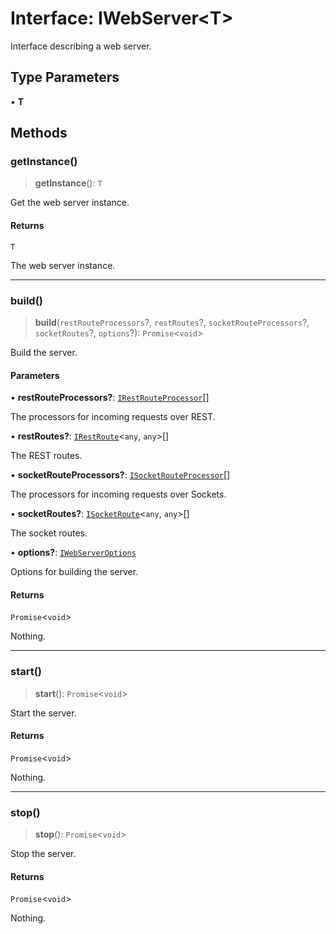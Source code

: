 # Interface: IWebServer\<T\>

Interface describing a web server.

## Type Parameters

• **T**

## Methods

### getInstance()

> **getInstance**(): `T`

Get the web server instance.

#### Returns

`T`

The web server instance.

***

### build()

> **build**(`restRouteProcessors`?, `restRoutes`?, `socketRouteProcessors`?, `socketRoutes`?, `options`?): `Promise`\<`void`\>

Build the server.

#### Parameters

• **restRouteProcessors?**: [`IRestRouteProcessor`](IRestRouteProcessor.md)[]

The processors for incoming requests over REST.

• **restRoutes?**: [`IRestRoute`](IRestRoute.md)\<`any`, `any`\>[]

The REST routes.

• **socketRouteProcessors?**: [`ISocketRouteProcessor`](ISocketRouteProcessor.md)[]

The processors for incoming requests over Sockets.

• **socketRoutes?**: [`ISocketRoute`](ISocketRoute.md)\<`any`, `any`\>[]

The socket routes.

• **options?**: [`IWebServerOptions`](IWebServerOptions.md)

Options for building the server.

#### Returns

`Promise`\<`void`\>

Nothing.

***

### start()

> **start**(): `Promise`\<`void`\>

Start the server.

#### Returns

`Promise`\<`void`\>

Nothing.

***

### stop()

> **stop**(): `Promise`\<`void`\>

Stop the server.

#### Returns

`Promise`\<`void`\>

Nothing.
